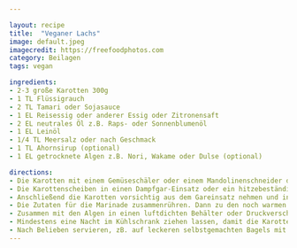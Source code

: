 ```yaml
---

layout: recipe
title:  "Veganer Lachs"
image: default.jpeg
imagecredit: https://freefoodphotos.com
category: Beilagen
tags: vegan

ingredients:
- 2-3 große Karotten 300g
- 1 TL Flüssigrauch
- 2 TL Tamari oder Sojasauce
- 1 EL Reisessig oder anderer Essig oder Zitronensaft
- 2 EL neutrales Öl z.B. Raps- oder Sonnenblumenöl
- 1 EL Leinöl
- 1/4 TL Meersalz oder nach Geschmack
- 1 TL Ahornsirup (optional)
- 1 EL getrocknete Algen z.B. Nori, Wakame oder Dulse (optional)

directions:
- Die Karotten mit einem Gemüseschäler oder einem Mandolinenschneider der Länge nach in dünne Scheiben schälen
- Die Karottenscheiben in einen Dampfgar-Einsatz oder ein hitzebeständiges Sieb in einem großen Topf mit etwas Wasser legen. Den Deckel aufsetzen und etwa 5 Minuten lang dämpfen, bis die Karotten weich, aber nicht matschig sind. Die Garzeit nach Bedarf anpassen.
- Anschließend die Karotten vorsichtig aus dem Gareinsatz nehmen und in eine Schüssel geben. Ein wenig, aber nicht vollständig abkühlen lassen. (1/2)
- Die Zutaten für die Marinade zusammenrühren. Dann zu den noch warmen Karottenscheiben geben und vorsichtig gründlich vermengen.
- Zusammen mit den Algen in einen luftdichten Behälter oder Druckverschlussbeutel umfüllen und fest verschließen.
- Mindestens eine Nacht im Kühlschrank ziehen lassen, damit die Karotten die Aromen aufnehmen können.
- Nach Belieben servieren, zB. auf leckeren selbstgemachten Bagels mit veganem Frischkäse oder Cashew Ricotta, frischem Dill und einem Spritzer Zitronensaft.
---
```


